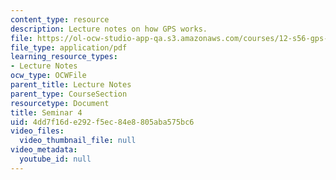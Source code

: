 ```yaml
---
content_type: resource
description: Lecture notes on how GPS works.
file: https://ol-ocw-studio-app-qa.s3.amazonaws.com/courses/12-s56-gps-where-are-you-fall-2008/4dd7f16de292f5ec84e8805aba575bc6_12s56_sem04.pdf
file_type: application/pdf
learning_resource_types:
- Lecture Notes
ocw_type: OCWFile
parent_title: Lecture Notes
parent_type: CourseSection
resourcetype: Document
title: Seminar 4
uid: 4dd7f16d-e292-f5ec-84e8-805aba575bc6
video_files:
  video_thumbnail_file: null
video_metadata:
  youtube_id: null
---
```

